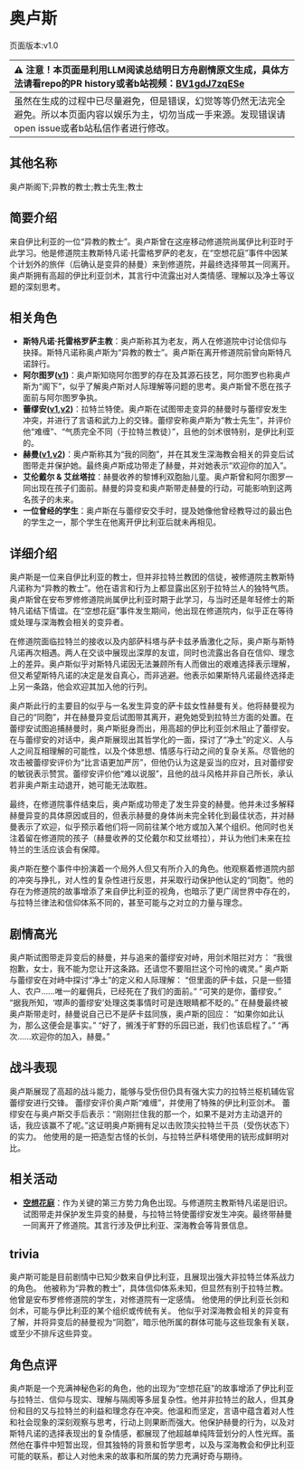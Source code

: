 # 奥卢斯
页面版本:v1.0
 

| :warning: 注意！本页面是利用LLM阅读总结明日方舟剧情原文生成，具体方法请看repo的PR history或者b站视频：[BV1gdJ7zqESe](https://www.bilibili.com/video/BV1gdJ7zqESe/)         |
|:----------------------------|
| 虽然在生成的过程中已尽量避免，但是错误，幻觉等等仍然无法完全避免。所以本页面内容以娱乐为主，切勿当成一手来源。发现错误请open issue或者b站私信作者进行修改。|



## 其他名称
奥卢斯阁下;异教的教士;教士先生;教士
## 简要介绍
来自伊比利亚的一位“异教的教士”。奥卢斯曾在这座移动修道院尚属伊比利亚时于此学习。他是修道院主教斯特凡诺·托雷格罗萨的老友，在“空想花庭”事件中因某个计划外的旅伴（后确认是变异的赫曼）来到修道院，并最终选择带其一同离开。奥卢斯拥有高超的伊比利亚剑术，其言行中流露出对人类情感、理解以及净土等议题的深刻思考。
## 相关角色
-   **斯特凡诺·托雷格罗萨主教**：奥卢斯称其为老友，两人在修道院中讨论信仰与抉择。斯特凡诺称奥卢斯为“异教的教士”。奥卢斯在离开修道院前曾向斯特凡诺辞行。
-   **阿尔图罗([v1](extended_char_a_er_tu_luo.md))**：奥卢斯知晓阿尔图罗的存在及其源石技艺，阿尔图罗也称奥卢斯为“阁下”，似乎了解奥卢斯对人际理解等问题的思考。奥卢斯曾不愿在孩子面前与阿尔图罗争执。
-   **蕾缪安([v1](char_4193_lemuen.md),[v2](../char_v3/char_4193_lemuen.md))**：拉特兰特使。奥卢斯在试图带走变异的赫曼时与蕾缪安发生冲突，并进行了言语和武力上的交锋。蕾缪安称奥卢斯为“教士先生”，并评价他“难缠”、“气质完全不同（于拉特兰教徒）”，且他的剑术很特别，是伊比利亚的。
-   **赫曼([v1](extended_char_he_man.md),[v2](../char_v3/extended_char_he_man.md))**：奥卢斯称其为“我的同胞”，并在其发生深海教会相关的异变后试图带走并保护她。最终奥卢斯成功带走了赫曼，并对她表示“欢迎你的加入”。
-   **艾伦戴尔 & 艾丝塔拉**：赫曼收养的黎博利双胞胎儿童。奥卢斯曾和阿尔图罗一同出现在孩子们面前。赫曼的异变和奥卢斯带走赫曼的行动，可能影响到这两名孩子的未来。
-   **一位曾经的学生**：奥卢斯在与蕾缪安交手时，提及她像他曾经教导过的最出色的学生之一，那个学生在他离开伊比利亚后就未再相见。
## 详细介绍
奥卢斯是一位来自伊比利亚的教士，但并非拉特兰教团的信徒，被修道院主教斯特凡诺称为“异教的教士”。他在语言和行为上都显露出区别于拉特兰人的独特气质。奥卢斯曾在安布罗修修道院尚属伊比利亚时期于此学习，与当时还是年轻修士的斯特凡诺结下情谊。在“空想花庭”事件发生期间，他出现在修道院内，似乎正在等待或处理与深海教会相关的变异者。

在修道院面临拉特兰的接收以及内部萨科塔与萨卡兹矛盾激化之际，奥卢斯与斯特凡诺再次相遇。两人在交谈中展现出深厚的友谊，同时也流露出各自在信仰、理念上的差异。奥卢斯似乎对斯特凡诺因无法兼顾所有人而做出的艰难选择表示理解，但又希望斯特凡诺的决定是发自真心，而非逃避。他表示如果斯特凡诺最终选择走上另一条路，他会欢迎其加入他的行列。

奥卢斯此行的主要目的似乎与一名发生异变的萨卡兹女性赫曼有关。他将赫曼视为自己的“同胞”，并在赫曼异变后试图带其离开，避免她受到拉特兰方面的处置。在蕾缪安试图追捕赫曼时，奥卢斯挺身而出，用高超的伊比利亚剑术阻止了蕾缪安。在与蕾缪安的对话中，奥卢斯展现出其哲学化的一面，探讨了“净土”的定义、人与人之间互相理解的可能性，以及个体思想、情感与行动之间的复杂关系。尽管他的攻击被蕾缪安评价为“比言语更加严厉”，但他仍认为这是妥当的应对，且对蕾缪安的敏锐表示赞赏。蕾缪安评价他“难以说服”，且他的战斗风格并非自己所长，承认若非奥卢斯主动退开，她可能无法取胜。

最终，在修道院事件结束后，奥卢斯成功带走了发生异变的赫曼。他并未过多解释赫曼异变的具体原因或目的，但表示赫曼的身体尚未完全转化到最佳状态，并对赫曼表示了欢迎，似乎预示着他们将一同前往某个地方或加入某个组织。他同时也关注着留在修道院的孩子（赫曼收养的艾伦戴尔和艾丝塔拉），并认为他们未来在拉特兰的生活应该会有保障。

奥卢斯在整个事件中扮演着一个局外人但又有所介入的角色。他观察着修道院内部的冲突与挣扎，对人性的复杂性进行反思，并采取行动保护他认定的“同胞”。他的存在为修道院的故事增添了来自伊比利亚的视角，也暗示了更广阔世界中存在的，与拉特兰律法和信仰体系不同的，甚至可能与之对立的力量与理念。
## 剧情高光
奥卢斯试图带走异变后的赫曼，并与追来的蕾缪安对峙，用剑术阻拦对方：
“我很抱歉，女士，我不能为您让开这条路。还请您不要阻拦这个可怜的魂灵。”
奥卢斯与蕾缪安在对峙中探讨“净土”的定义和人际理解：
“但里面的萨卡兹，只是一些猎人、农户......唯一的雇佣兵，已经死在了我们的面前。”
“可笑的是你，蕾缪安。”
“据我所知，‘噤声的蕾缪安’处理这类事情时可是连眼睛都不眨的。”
在赫曼最终被奥卢斯带走时，赫曼说自己已不是萨卡兹同族，奥卢斯的回应：
“如果你如此认为，那么这便会是事实。”
“好了，搁浅于旷野的乐园已逝，我们也该启程了。”
“再次......欢迎你的加入，赫曼。”
## 战斗表现
奥卢斯展现了高超的战斗能力，能够与受伤但仍具有强大实力的拉特兰枢机辅佐官蕾缪安进行交锋。
蕾缪安评价奥卢斯“难缠”，并使用了特殊的伊比利亚剑术。
蕾缪安在与奥卢斯交手后表示：“刚刚拦住我的那一个，如果不是对方主动退开的话，我应该赢不了呢。”这证明奥卢斯拥有足以击败顶尖拉特兰干员（受伤状态下）的实力。
他使用的是一把造型古怪的长剑，与拉特兰萨科塔使用的铳形成鲜明对比。
## 相关活动
-   **[空想花庭](../stories/act26side.md)**：作为关键的第三方势力角色出现。与修道院主教斯特凡诺是旧识。试图带走并保护发生异变的赫曼，与拉特兰特使蕾缪安发生冲突。最终带赫曼一同离开了修道院。其言行涉及伊比利亚、深海教会等背景信息。
## trivia
奥卢斯可能是目前剧情中已知少数来自伊比利亚，且展现出强大非拉特兰体系战力的角色。
他被称为“异教的教士”，具体信仰体系未知，但显然有别于拉特兰教。
他曾是安布罗修修道院的学生，对修道院有一定感情。
他使用的伊比利亚长剑和剑术，可能与伊比利亚的某个组织或传统有关。
他似乎对深海教会相关的异变有了解，并将异变后的赫曼视为“同胞”，暗示他所属的群体可能与这些现象有关联，或至少不排斥这些异变。
## 角色点评
奥卢斯是一个充满神秘色彩的角色，他的出现为“空想花庭”的故事增添了伊比利亚与拉特兰、信仰与现实、理解与隔阂等多层复杂性。他并非拉特兰的敌人，但其身份和目的又与拉特兰的利益和理念存在冲突。他温和而坚定，言语中蕴含着对人性和社会现象的深刻观察与思考，行动上则果断而强大。他保护赫曼的行为，以及对斯特凡诺的选择表现出的复杂情感，都展现了他超越单纯阵营划分的人性光辉。虽然他在事件中短暂出现，但其独特的背景和哲学思考，以及与深海教会和伊比利亚可能的联系，都让人对他未来的故事和所属的势力充满好奇与期待。